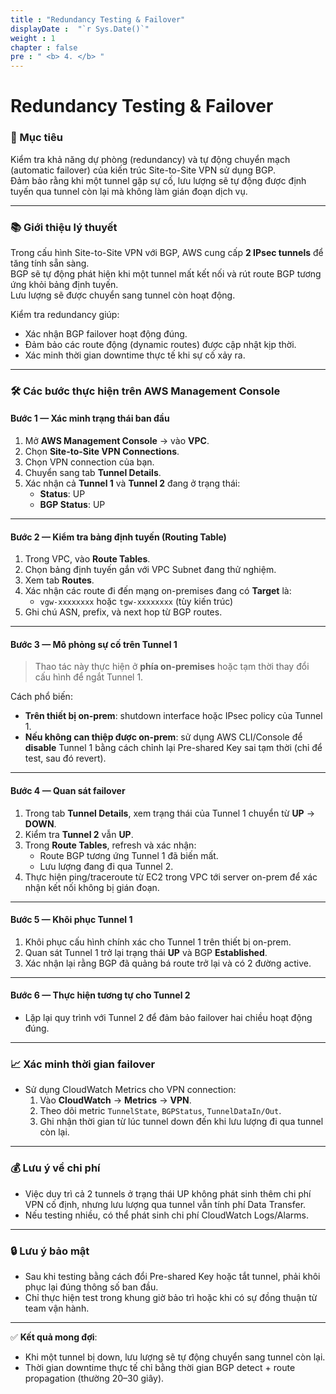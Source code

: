 ```yaml
---
title : "Redundancy Testing & Failover"
displayDate :  "`r Sys.Date()`"
weight : 1
chapter : false
pre : " <b> 4. </b> "
---
```


# Redundancy Testing & Failover

### 🎯 Mục tiêu
Kiểm tra khả năng dự phòng (redundancy) và tự động chuyển mạch (automatic failover) của kiến trúc Site-to-Site VPN sử dụng BGP.  
Đảm bảo rằng khi một tunnel gặp sự cố, lưu lượng sẽ tự động được định tuyến qua tunnel còn lại mà không làm gián đoạn dịch vụ.

---

### 📚 Giới thiệu lý thuyết
Trong cấu hình Site-to-Site VPN với BGP, AWS cung cấp **2 IPsec tunnels** để tăng tính sẵn sàng.  
BGP sẽ tự động phát hiện khi một tunnel mất kết nối và rút route BGP tương ứng khỏi bảng định tuyến.  
Lưu lượng sẽ được chuyển sang tunnel còn hoạt động.

Kiểm tra redundancy giúp:
- Xác nhận BGP failover hoạt động đúng.
- Đảm bảo các route động (dynamic routes) được cập nhật kịp thời.
- Xác minh thời gian downtime thực tế khi sự cố xảy ra.

---

### 🛠 Các bước thực hiện trên AWS Management Console

#### **Bước 1 — Xác minh trạng thái ban đầu**
1. Mở **AWS Management Console** → vào **VPC**.
2. Chọn **Site-to-Site VPN Connections**.
3. Chọn VPN connection của bạn.
4. Chuyển sang tab **Tunnel Details**.
5. Xác nhận cả **Tunnel 1** và **Tunnel 2** đang ở trạng thái:
   - **Status**: UP
   - **BGP Status**: UP

---

#### **Bước 2 — Kiểm tra bảng định tuyến (Routing Table)**
1. Trong VPC, vào **Route Tables**.
2. Chọn bảng định tuyến gắn với VPC Subnet đang thử nghiệm.
3. Xem tab **Routes**.
4. Xác nhận các route đi đến mạng on-premises đang có **Target** là:
   - `vgw-xxxxxxxx` hoặc `tgw-xxxxxxxx` (tùy kiến trúc)
5. Ghi chú ASN, prefix, và next hop từ BGP routes.

---

#### **Bước 3 — Mô phỏng sự cố trên Tunnel 1**
> Thao tác này thực hiện ở **phía on-premises** hoặc tạm thời thay đổi cấu hình để ngắt Tunnel 1.

Cách phổ biến:
- **Trên thiết bị on-prem**: shutdown interface hoặc IPsec policy của Tunnel 1.
- **Nếu không can thiệp được on-prem**: sử dụng AWS CLI/Console để **disable** Tunnel 1 bằng cách chỉnh lại Pre-shared Key sai tạm thời (chỉ để test, sau đó revert).

---

#### **Bước 4 — Quan sát failover**
1. Trong tab **Tunnel Details**, xem trạng thái của Tunnel 1 chuyển từ **UP** → **DOWN**.
2. Kiểm tra **Tunnel 2** vẫn **UP**.
3. Trong **Route Tables**, refresh và xác nhận:
   - Route BGP tương ứng Tunnel 1 đã biến mất.
   - Lưu lượng đang đi qua Tunnel 2.
4. Thực hiện ping/traceroute từ EC2 trong VPC tới server on-prem để xác nhận kết nối không bị gián đoạn.

---

#### **Bước 5 — Khôi phục Tunnel 1**
1. Khôi phục cấu hình chính xác cho Tunnel 1 trên thiết bị on-prem.
2. Quan sát Tunnel 1 trở lại trạng thái **UP** và BGP **Established**.
3. Xác nhận lại rằng BGP đã quảng bá route trở lại và có 2 đường active.

---

#### **Bước 6 — Thực hiện tương tự cho Tunnel 2**
- Lặp lại quy trình với Tunnel 2 để đảm bảo failover hai chiều hoạt động đúng.

---

### 📈 Xác minh thời gian failover
- Sử dụng CloudWatch Metrics cho VPN connection:
  1. Vào **CloudWatch** → **Metrics** → **VPN**.
  2. Theo dõi metric `TunnelState`, `BGPStatus`, `TunnelDataIn/Out`.
  3. Ghi nhận thời gian từ lúc tunnel down đến khi lưu lượng đi qua tunnel còn lại.

---

### 💰 Lưu ý về chi phí
- Việc duy trì cả 2 tunnels ở trạng thái UP không phát sinh thêm chi phí VPN cố định, nhưng lưu lượng qua tunnel vẫn tính phí Data Transfer.
- Nếu testing nhiều, có thể phát sinh chi phí CloudWatch Logs/Alarms.

---

### 🔒 Lưu ý bảo mật
- Sau khi testing bằng cách đổi Pre-shared Key hoặc tắt tunnel, phải khôi phục lại đúng thông số ban đầu.
- Chỉ thực hiện test trong khung giờ bảo trì hoặc khi có sự đồng thuận từ team vận hành.

---

✅ **Kết quả mong đợi**:
- Khi một tunnel bị down, lưu lượng sẽ tự động chuyển sang tunnel còn lại.
- Thời gian downtime thực tế chỉ bằng thời gian BGP detect + route propagation (thường 20–30 giây).

